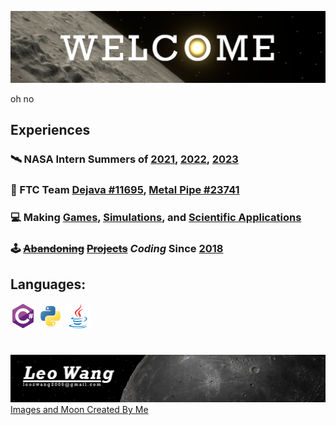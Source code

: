 ![](welcome.png)

oh no

## Experiences
### []() 🛰️ NASA Intern Summers of [2021](https://github.com/vickicarrica/Mission-Visualization-Toolkit), [2022](https://github.com/Andallfor/MVT/tree/099db59c9d8cf9aeecfec4b884b331a979a7c158), [2023](https://github.com/Andallfor/MVT)
### []() 🦾 FTC Team [Dejava #11695](https://instagram.com/dejava11695), [Metal Pipe #23741](https://www.instagram.com/teammetalpipe/)
### []() 💻 Making [Games](https://github.com/Andallfor/pythonista-FLL-2019-States), [Simulations](https://github.com/Andallfor/MVT), and [Scientific Applications](https://github.com/Andallfor/DDC_J)
### []() 🕹️ [~~Abandoning~~](https://github.com/Andallfor/Andallfors-Text-Engine) [~~Projects~~](https://github.com/Andallfor/rts) *Coding* Since [2018](https://github.com/Andallfor/pythonista-platformer)

## Languages:
<p align="left">
<img src="https://raw.githubusercontent.com/devicons/devicon/master/icons/csharp/csharp-original.svg" alt="c#" width="40" height="40"/>
<img src="https://raw.githubusercontent.com/devicons/devicon/master/icons/python/python-original.svg" alt="python" width="40" height="40"/>
<img src="https://raw.githubusercontent.com/devicons/devicon/master/icons/java/java-original.svg" alt="java" width="40" height="40"/>
</p>

#
![](moon4.png)
[Images and Moon Created By Me](https://github.com/Andallfor/MVT)
